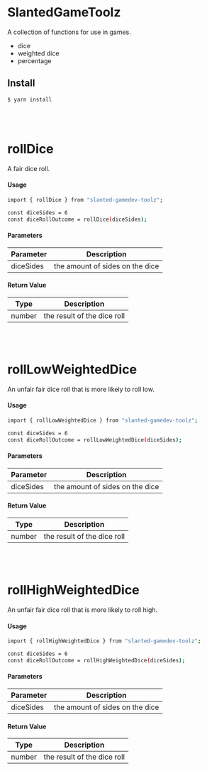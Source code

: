 # SlantedGameToolz

A collection of functions for use in games.

- dice
- weighted dice
- percentage

## Install

```
$ yarn install
```

</br></br>

# rollDice

A fair dice roll.

#### Usage

```bash
import { rollDice } from "slanted-gamedev-toolz";

const diceSides = 6
const diceRollOutcome = rollDice(diceSides);

```

#### Parameters

| Parameter | Description                     |
| --------- | ------------------------------- |
| diceSides | the amount of sides on the dice |

#### Return Value

| Type   | Description                 |
| ------ | --------------------------- |
| number | the result of the dice roll |

</br></br>

# rollLowWeightedDice

An unfair fair dice roll that is more likely to roll low.

#### Usage

```bash
import { rollLowWeightedDice } from "slanted-gamedev-toolz";

const diceSides = 6
const diceRollOutcome = rollLowWeightedDice(diceSides);

```

#### Parameters

| Parameter | Description                     |
| --------- | ------------------------------- |
| diceSides | the amount of sides on the dice |

#### Return Value

| Type   | Description                 |
| ------ | --------------------------- |
| number | the result of the dice roll |

</br></br>

# rollHighWeightedDice

An unfair fair dice roll that is more likely to roll high.

#### Usage

```bash
import { rollHighWeightedDice } from "slanted-gamedev-toolz";

const diceSides = 6
const diceRollOutcome = rollHighWeightedDice(diceSides);

```

#### Parameters

| Parameter | Description                     |
| --------- | ------------------------------- |
| diceSides | the amount of sides on the dice |

#### Return Value

| Type   | Description                 |
| ------ | --------------------------- |
| number | the result of the dice roll |
